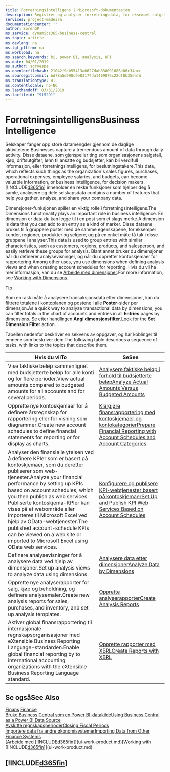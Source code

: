 ```yaml
---
title: Forretningsintelligens | Microsoft-dokumentasjon
description: Registrer og analyser forretningsdata, for eksempel salgstall, kjøp, driftsutgifter, lønn til ansatte og budsjetter, som kan være verdifull informasjon for forretningsintelligens eller beslutningstaking.
services: project-madeira
documentationcenter: ''
author: SorenGP
ms.service: dynamics365-business-central
ms.topic: article
ms.devlang: na
ms.tgt_pltfrm: na
ms.workload: na
ms.search.keywords: bi, power BI, analysis, KPI
ms.date: 04/01/2019
ms.author: sgroespe
ms.openlocfilehash: 21042f9eb55413a6627dab830091686e06c34acc
ms.sourcegitcommit: bd78a5d990c9e83174da1409076c22df8b35eafd
ms.translationtype: HT
ms.contentlocale: nb-NO
ms.lasthandoff: 03/31/2019
ms.locfileid: "915291"
---
```

# <a name="business-intelligence"></a><span data-ttu-id="f5c96-103">Forretningsintelligens</span><span class="sxs-lookup"><span data-stu-id="f5c96-103">Business Intelligence</span></span>
<span data-ttu-id="f5c96-104">Selskaper fanger opp store datamengder gjennom de daglige aktivitetene.</span><span class="sxs-lookup"><span data-stu-id="f5c96-104">Businesses capture a tremendous amount of data through daily activity.</span></span> <span data-ttu-id="f5c96-105">Disse dataene, som gjenspeiler ting som organisasjonens salgstall, kjøp, driftsutgifter, lønn til ansatte og budsjetter, kan bli verdifull informasjon, eller forretningsintelligens, for beslutningstakere.</span><span class="sxs-lookup"><span data-stu-id="f5c96-105">This data, which reflects such things as the organization's sales figures, purchases, operational expenses, employee salaries, and budgets, can become valuable information, or business intelligence, for decision makers.</span></span> [!INCLUDE[d365fin](includes/d365fin_md.md)] <span data-ttu-id="f5c96-106">inneholder en rekke funksjoner som hjelper deg å samle, analysere og dele selskapsdata.</span><span class="sxs-lookup"><span data-stu-id="f5c96-106">contains a number of features that help you gather, analyze, and share your company data.</span></span>

<span data-ttu-id="f5c96-107">Dimensjoner-funksjonen spiller en viktig rolle i forretningsintelligens.</span><span class="sxs-lookup"><span data-stu-id="f5c96-107">The Dimensions functionality plays an important role in business intelligence.</span></span> <span data-ttu-id="f5c96-108">En dimensjon er data du kan legge til i en post som et slags merke.</span><span class="sxs-lookup"><span data-stu-id="f5c96-108">A dimension is data that you can add to an entry as a kind of marker.</span></span> <span data-ttu-id="f5c96-109">Disse dataene brukes til å gruppere poster med de samme egenskapene, for eksempel kunder, regioner, produkter og selgere, og på en enkel måte få tak i disse gruppene i analyser.</span><span class="sxs-lookup"><span data-stu-id="f5c96-109">This data is used to group entries with similar characteristics, such as customers, regions, products, and salesperson, and easily retrieve these groups for analysis.</span></span> <span data-ttu-id="f5c96-110">Blant annet bruker du dimensjoner når du definerer analysevisninger, og når du oppretter kontoskjemaer for rapportering.</span><span class="sxs-lookup"><span data-stu-id="f5c96-110">Among other uses, you use dimensions  when defining analysis views and when creating account schedules for reporting.</span></span> <span data-ttu-id="f5c96-111">Hvis du vil ha mer informasjon, kan du se [Arbeide med dimensjoner](finance-dimensions.md).</span><span class="sxs-lookup"><span data-stu-id="f5c96-111">For more information, see [Working with Dimensions](finance-dimensions.md).</span></span>

> [!TIP]
> <span data-ttu-id="f5c96-112">Som en rask måte å analysere transaksjonsdata etter dimensjoner, kan du filtrere totalene i kontoplanen og postene i alle **Poster**-sider per dimensjon.</span><span class="sxs-lookup"><span data-stu-id="f5c96-112">As a quick way to analyze transactional data by dimensions, you can filter totals in the chart of accounts and entries in all **Entries** pages by dimensions.</span></span> <span data-ttu-id="f5c96-113">Se etter handlingen **Angi dimensjonsfilter**.</span><span class="sxs-lookup"><span data-stu-id="f5c96-113">Look for the **Set Dimension Filter** action.</span></span>  

<span data-ttu-id="f5c96-114">Tabellen nedenfor beskriver en sekvens av oppgaver, og har koblinger til emnene som beskriver dem.</span><span class="sxs-lookup"><span data-stu-id="f5c96-114">The following table describes a sequence of tasks, with links to the topics that describe them.</span></span>  

| <span data-ttu-id="f5c96-115">Hvis du vil</span><span class="sxs-lookup"><span data-stu-id="f5c96-115">To</span></span> | <span data-ttu-id="f5c96-116">Se</span><span class="sxs-lookup"><span data-stu-id="f5c96-116">See</span></span> |
| --- | --- |
|<span data-ttu-id="f5c96-117">Vise faktiske beløp sammenlignet med budsjetterte beløp for alle konti og for flere perioder.</span><span class="sxs-lookup"><span data-stu-id="f5c96-117">View actual amounts compared to budgeted amounts for all accounts and for several periods.</span></span>|[<span data-ttu-id="f5c96-118">Analysere faktiske beløp i forhold til budsjetterte beløp</span><span class="sxs-lookup"><span data-stu-id="f5c96-118">Analyze Actual Amounts Versus Budgeted Amounts</span></span>](bi-how-analyze-actual-versus-budget.md)|
|<span data-ttu-id="f5c96-119">Opprette nye kontoskjemaer for å definere årsregnskap for rapportering eller for visning som diagrammer.</span><span class="sxs-lookup"><span data-stu-id="f5c96-119">Create new account schedules to define financial statements for reporting or for display as charts.</span></span>|[<span data-ttu-id="f5c96-120">Klargjøre finansrapportering med kontoskjemaer og kontokategorier</span><span class="sxs-lookup"><span data-stu-id="f5c96-120">Prepare Financial Reporting with Account Schedules and Account Categories</span></span>](bi-how-work-account-schedule.md)|
|<span data-ttu-id="f5c96-121">Analyser den finansielle ytelsen ved å definere KPIer som er basert på kontoskjemaer, som du deretter publiserer som web-tjenester.</span><span class="sxs-lookup"><span data-stu-id="f5c96-121">Analyze your financial performance by setting up KPIs based on account schedules, which you then publish as web services.</span></span> <span data-ttu-id="f5c96-122">Publiserte kontoskjema-KPIer kan vises på et webområde eller importeres til Microsoft Excel ved hjelp av OData-webtjenester.</span><span class="sxs-lookup"><span data-stu-id="f5c96-122">The published account-schedule KPIs can be viewed on a web site or imported to Microsoft Excel using OData web services.</span></span>|[<span data-ttu-id="f5c96-123">Konfigurere og publisere KPI-webtjenester basert på kontoskjemaer</span><span class="sxs-lookup"><span data-stu-id="f5c96-123">Set Up and Publish KPI Web Services Based on Account Schedules</span></span>](bi-how-to-set-up-and-publish-kpi-web-services-based-on-account-schedules.md)|
|<span data-ttu-id="f5c96-124">Definere analysevisninger for å analysere data ved hjelp av dimensjoner.</span><span class="sxs-lookup"><span data-stu-id="f5c96-124">Set up analysis views to analyze data using dimensions.</span></span>|[<span data-ttu-id="f5c96-125">Analysere data etter dimensjoner</span><span class="sxs-lookup"><span data-stu-id="f5c96-125">Analyze Data by Dimensions</span></span>](bi-how-analyze-data-dimension.md)|
|<span data-ttu-id="f5c96-126">Opprette nye analyserapporter for salg, kjøp og beholdning, og definere analysemaler.</span><span class="sxs-lookup"><span data-stu-id="f5c96-126">Create new analysis reports for sales, purchases, and inventory, and set up analysis templates.</span></span>|[<span data-ttu-id="f5c96-127">Opprette analyserapporter</span><span class="sxs-lookup"><span data-stu-id="f5c96-127">Create Analysis Reports</span></span>](bi-how-create-analysis-views-reports.md)|
|<span data-ttu-id="f5c96-128">Aktiver global finansrapportering til internasjonale regnskapsorganisasjoner med eXtensible Business Reporting Language-standarden.</span><span class="sxs-lookup"><span data-stu-id="f5c96-128">Enable global financial reporting by to international accounting organizations with the eXtensible Business Reporting Language standard.</span></span>|[<span data-ttu-id="f5c96-129">Opprette rapporter med XBRL</span><span class="sxs-lookup"><span data-stu-id="f5c96-129">Create Reports with XBRL</span></span>](bi-create-reports-with-xbrl.md)|

## <a name="see-also"></a><span data-ttu-id="f5c96-130">Se også</span><span class="sxs-lookup"><span data-stu-id="f5c96-130">See Also</span></span>
<span data-ttu-id="f5c96-131">[Finans](finance.md)  </span><span class="sxs-lookup"><span data-stu-id="f5c96-131">[Finance](finance.md)  </span></span>  
[<span data-ttu-id="f5c96-132">Bruke Business Central som en Power BI-datakilde</span><span class="sxs-lookup"><span data-stu-id="f5c96-132">Using Business Central as a Power BI Data Source</span></span>](across-how-use-financials-data-source-powerbi.md)  
[<span data-ttu-id="f5c96-133">Avslutte regnskapsperioder</span><span class="sxs-lookup"><span data-stu-id="f5c96-133">Closing Fiscal Periods</span></span>](year-close-years-periods.md)  
[<span data-ttu-id="f5c96-134">Importere data fra andre økonomisystemer</span><span class="sxs-lookup"><span data-stu-id="f5c96-134">Importing Data from Other Finance Systems</span></span>](across-import-data-configuration-packages.md)  
<span data-ttu-id="f5c96-135">[Arbeide med [!INCLUDE[d365fin](includes/d365fin_md.md)]](ui-work-product.md)</span><span class="sxs-lookup"><span data-stu-id="f5c96-135">[Working with [!INCLUDE[d365fin](includes/d365fin_md.md)]](ui-work-product.md)</span></span>

## [!INCLUDE[d365fin](includes/free_trial_md.md)]  
